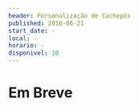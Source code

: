 ```yaml
---
header: Personalização de Cachepôs 
published: 2016-06-21
start_date: -
local: -
horario: - 
disponivel: 10
---
```


# Em Breve
